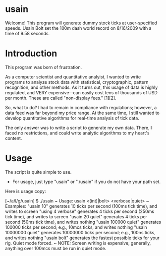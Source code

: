 # usain

Welcome! This program will generate dummy stock ticks at user-specified speeds.
Usain Bolt set the 100m dash world record on 8/16/2009 with a time of 9.58 seconds.

# Introduction

This program was born of frustration.

As a computer scientist and quantitative analyist, I wanted to write programs to analyze stock data with statistical, cryptographic, pattern recognition, and other methods. As it turns out, this usage of data is highly regulated, and VERY expensive--can easily cost tens of thousands of USD per month. These are called "non-display fees." [1][2]. 

So, what to do? I had to remain in compliance with regulations; however, a data feed was far beyond my price range. At the same time, I still wanted to develop quantitative algorithms for real-time analysis of tick data.

The only answer was to write a script to generate my own data. There, I faced no restrictions, and could write analytic algorithms to my heart's content.

# Usage

The script is quite simple to use.
- For usage, just type "usain" or "./usain" if you do not have your path set.

Here is usage copy:

[~/a/l/g/usain] $ ./usain
~ Usage: usain <(int)|bolt> <verbose|quiet>
~ Examples:
  "usain 10" generates 10 ticks per second (100ms tick time), and writes to screen
  "using 4 verbose" generates 4 ticks per second (250ms tick time), and writes to screen
  "usain 20 quiet" generates 4 ticks per second (50ms tick time), and writes nothing
  "usain 100000 quiet" generates 100000 ticks per second; e.g., 10mcs ticks, and writes nothing
  "usain 10000000 quiet" generates 10000000 ticks per second; e.g., 100ns ticks, and writes nothing
  "usain bolt" generates the fastest possible ticks for your rig. Quiet mode forced.
~ NOTE: Screen writing is expensive; generally, anything over 100mcs must be run in quiet mode. 







  




